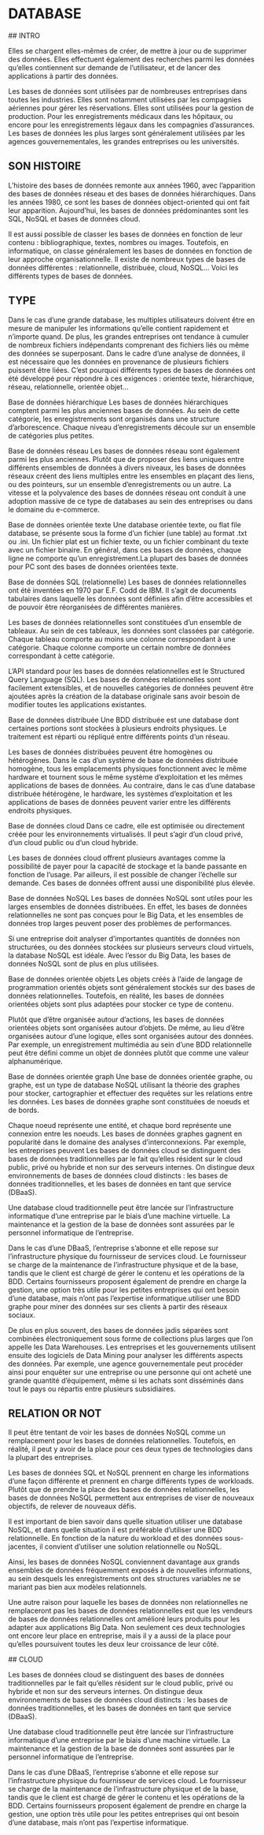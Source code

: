 DATABASE 
========

## INTRO 

Elles se chargent elles-mêmes de créer, de mettre à jour ou de supprimer des données. Elles effectuent également des recherches parmi les données qu’elles contiennent sur demande de l’utilisateur, et de lancer des applications à partir des données.

Les bases de données sont utilisées par de nombreuses entreprises dans toutes les industries. Elles sont notamment utilisées par les compagnies aériennes pour gérer les réservations. Elles sont utilisées pour la gestion de production. Pour les enregistrements médicaux dans les hôpitaux, ou encore pour les enregistrements légaux dans les compagnies d’assurances. Les bases de données les plus larges sont généralement utilisées par les agences gouvernementales, les grandes entreprises ou les universités.

## SON HISTOIRE 

L’histoire des bases de données remonte aux années 1960, avec l’apparition des bases de données réseau et des bases de données hiérarchiques. Dans les années 1980, ce sont les bases de données object-oriented qui ont fait leur apparition. Aujourd’hui, les bases de données prédominantes sont les SQL, NoSQL et bases de données cloud.

Il est aussi possible de classer les bases de données en fonction de leur contenu : bibliographique, textes, nombres ou images. Toutefois, en informatique, on classe généralement les bases de données en fonction de leur approche organisationnelle. Il existe de nombreux types de bases de données différentes : relationnelle, distribuée, cloud, NoSQL… Voici les différents types de bases de données.

## TYPE 

Dans le cas d’une grande database, les multiples utilisateurs doivent être en mesure de manipuler les informations qu’elle contient rapidement et n’importe quand. De plus, les grandes entreprises ont tendance à cumuler de nombreux fichiers indépendants comprenant des fichiers liés ou même des données se superposant. Dans le cadre d’une analyse de données, il est nécessaire que les données en provenance de plusieurs fichiers puissent être liées. C’est pourquoi différents types de bases de données ont été développé pour répondre à ces exigences : orientée texte, hiérarchique, réseau, relationnelle, orientée objet…

Base de données hiérarchique
Les bases de données hiérarchiques comptent parmi les plus anciennes bases de données. Au sein de cette catégorie, les enregistrements sont organisés dans une structure d’arborescence. Chaque niveau d’enregistrements découle sur un ensemble de catégories plus petites.

Base de données réseau
Les bases de données réseau sont également parmi les plus anciennes. Plutôt que de proposer des liens uniques entre différents ensembles de données à divers niveaux, les bases de données réseaux créent des liens multiples entre les ensembles en plaçant des liens, ou des pointeurs, sur un ensemble d’enregistrements ou un autre. La vitesse et la polyvalence des bases de données réseau ont conduit à une adoption massive de ce type de databases au sein des entreprises ou dans le domaine du e-commerce.

Base de données orientée texte
Une database orientée texte, ou flat file database, se présente sous la forme d’un fichier (une table) au format .txt ou .ini. Un fichier plat est un fichier texte, ou un fichier combinant du texte avec un fichier binaire. En général, dans ces bases de données, chaque ligne ne comporte qu’un enregistrement.La plupart des bases de données pour PC sont des bases de données orientées texte.

Base de données SQL (relationnelle)
Les bases de données relationnelles ont été inventées en 1970 par E.F. Codd de IBM. Il s’agit de documents tabulaires dans laquelle les données sont définies afin d’être accessibles et de pouvoir être réorganisées de différentes manières.

Les bases de données relationnelles sont constituées d’un ensemble de tableaux. Au sein de ces tableaux, les données sont classées par catégorie. Chaque tableau comporte au moins une colonne correspondant à une catégorie. Chaque colonne comporte un certain nombre de données correspondant à cette catégorie.

L’API standard pour les bases de données relationnelles est le Structured Query Language (SQL). Les bases de données relationnelles sont facilement extensibles, et de nouvelles catégories de données peuvent être ajoutées après la création de la database originale sans avoir besoin de modifier toutes les applications existantes.

Base de données distribuée
Une BDD distribuée est une database dont certaines portions sont stockées à plusieurs endroits physiques. Le traitement est réparti ou répliqué entre différents points d’un réseau.

Les bases de données distribuées peuvent être homogènes ou hétérogènes. Dans le cas d’un système de base de données distribuée homogène, tous les emplacements physiques fonctionnent avec le même hardware et tournent sous le même système d’exploitation et les mêmes applications de bases de données. Au contraire, dans le cas d’une database distribuée hétérogène, le hardware, les systèmes d’exploitation et les applications de bases de données peuvent varier entre les différents endroits physiques.

Base de données cloud
Dans ce cadre, elle est optimisée ou directement créée pour les environnements virtualisés. Il peut s’agir d’un cloud privé, d’un cloud public ou d’un cloud hybride.

Les bases de données cloud offrent plusieurs avantages comme la possibilité de payer pour la capacité de stockage et la bande passante en fonction de l’usage. Par ailleurs, il est possible de changer l’échelle sur demande. Ces bases de données offrent aussi une disponibilité plus élevée.

Base de données NoSQL
Les bases de données NoSQL sont utiles pour les larges ensembles de données distribuées. En effet, les bases de données relationnelles ne sont pas conçues pour le Big Data, et les ensembles de données trop larges peuvent poser des problèmes de performances.

Si une entreprise doit analyser d’importantes quantités de données non structurées, ou des données stockées sur plusieurs serveurs cloud virtuels, la database NoSQL est idéale. Avec l’essor du Big Data, les bases de données NoSQL sont de plus en plus utilisées.

Base de données orientée objets
Les objets créés à l’aide de langage de programmation orientés objets sont généralement stockés sur des bases de données relationnelles. Toutefois, en réalité, les bases de données orientées objets sont plus adaptées pour stocker ce type de contenu.

Plutôt que d’être organisée autour d’actions, les bases de données orientées objets sont organisées autour d’objets. De même, au lieu d’être organisées autour d’une logique, elles sont organisées autour des données. Par exemple, un enregistrement multimédia au sein d’une BDD relationnelle peut être défini comme un objet de données plutôt que comme une valeur alphanumérique.

Base de données orientée graph
Une base de données orientée graphe, ou graphe, est un type de database NoSQL utilisant la théorie des graphes pour stocker, cartographier et effectuer des requêtes sur les relations entre les données. Les bases de données graphe sont constituées de noeuds et de bords.

Chaque noeud représente une entité, et chaque bord représente une connexion entre les noeuds. Les bases de données graphes gagnent en popularité dans le domaine des analyses d’interconnexions. Par exemple, les entreprises peuvent Les bases de données cloud se distinguent des bases de données traditionnelles par le fait qu’elles résident sur le cloud public, privé ou hybride et non sur des serveurs internes. On distingue deux environnements de bases de données cloud distincts : les bases de données traditionnelles, et les bases de données en tant que service (DBaaS).

Une database cloud traditionnelle peut être lancée sur l’infrastructure informatique d’une entreprise par le biais d’une machine virtuelle. La maintenance et la gestion de la base de données sont assurées par le personnel informatique de l’entreprise.

Dans le cas d’une DBaaS, l’entreprise s’abonne et elle repose sur l’infrastructure physique du fournisseur de services cloud. Le fournisseur se charge de la maintenance de l’infrastructure physique et de la base, tandis que le client est chargé de gérer le contenu et les opérations de la BDD. Certains fournisseurs proposent également de prendre en charge la gestion, une option très utile pour les petites entreprises qui ont besoin d’une database, mais n’ont pas l’expertise informatique.utiliser une BDD graphe pour miner des données sur ses clients à partir des réseaux sociaux.

De plus en plus souvent, des bases de données jadis séparées sont combinées électroniquement sous forme de collections plus larges que l’on appelle les Data Warehouses. Les entreprises et les gouvernements utilisent ensuite des logiciels de Data Mining pour analyser les différents aspects des données. Par exemple, une agence gouvernementale peut procéder ainsi pour enquêter sur une entreprise ou une personne qui ont acheté une grande quantité d’équipement, même si les achats sont disséminés dans tout le pays ou répartis entre plusieurs subsidiaires.

## RELATION OR NOT 

Il peut être tentant de voir les bases de données NoSQL comme un remplacement pour les bases de données relationnelles. Toutefois, en réalité, il peut y avoir de la place pour ces deux types de technologies dans la plupart des entreprises.

Les bases de données SQL et NoSQL prennent en charge les informations d’une façon différente et prennent en charge différents types de workloads. Plutôt que de prendre la place des bases de données relationnelles, les bases de données NoSQL permettent aux entreprises de viser de nouveaux objectifs, de relever de nouveaux défis.

Il est important de bien savoir dans quelle situation utiliser une database NoSQL, et dans quelle situation il est préférable d’utiliser une BDD relationnelle. En fonction de la nature du workload et des données sous-jacentes, il convient d’utiliser une solution relationnelle ou NoSQL.

Ainsi, les bases de données NoSQL conviennent davantage aux grands ensembles de données fréquemment exposés à de nouvelles informations, au sein desquels les enregistrements ont des structures variables ne se mariant pas bien aux modèles relationnels.

Une autre raison pour laquelle les bases de données non relationnelles ne remplaceront pas les bases de données relationnelles est que les vendeurs de bases de données relationnelles ont amélioré leurs produits pour les adapter aux applications Big Data. Non seulement ces deux technologies ont encore leur place en entreprise, mais il y a aussi de la place pour qu’elles poursuivent toutes les deux leur croissance de leur côté.

## CLOUD 

Les bases de données cloud se distinguent des bases de données traditionnelles par le fait qu’elles résident sur le cloud public, privé ou hybride et non sur des serveurs internes. On distingue deux environnements de bases de données cloud distincts : les bases de données traditionnelles, et les bases de données en tant que service (DBaaS).

Une database cloud traditionnelle peut être lancée sur l’infrastructure informatique d’une entreprise par le biais d’une machine virtuelle. La maintenance et la gestion de la base de données sont assurées par le personnel informatique de l’entreprise.

Dans le cas d’une DBaaS, l’entreprise s’abonne et elle repose sur l’infrastructure physique du fournisseur de services cloud. Le fournisseur se charge de la maintenance de l’infrastructure physique et de la base, tandis que le client est chargé de gérer le contenu et les opérations de la BDD. Certains fournisseurs proposent également de prendre en charge la gestion, une option très utile pour les petites entreprises qui ont besoin d’une database, mais n’ont pas l’expertise informatique.
